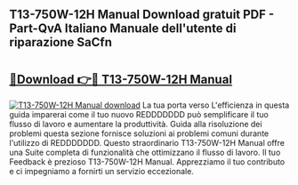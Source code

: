 ## T13-750W-12H Manual Download gratuit PDF - Part-QvA Italiano Manuale dell'utente di riparazione SaCfn

# <h2><a href="http://dfa7t0u.blite.top/?on=T13-750W-12H+Manual">🔗Download 👉🔴 T13-750W-12H Manual</a></h2>

[![T13-750W-12H Manual download](https://i.imgur.com/lujVjoI.png)](http://dfa7t0u.blite.top/?on=T13-750W-12H+Manual)
La tua porta verso L'efficienza in questa guida imparerai come il tuo nuovo REDDDDDDD può semplificare il tuo flusso di lavoro e aumentare la produttività. Guida alla risoluzione dei problemi questa sezione fornisce soluzioni ai problemi comuni durante l'utilizzo di REDDDDDDD. Questo straordinario T13-750W-12H Manual offre una Suite completa di funzionalità che ottimizzano il flusso di lavoro. Il tuo Feedback è prezioso T13-750W-12H Manual. Apprezziamo il tuo contributo e ci impegniamo a fornirti un servizio eccezionale.

